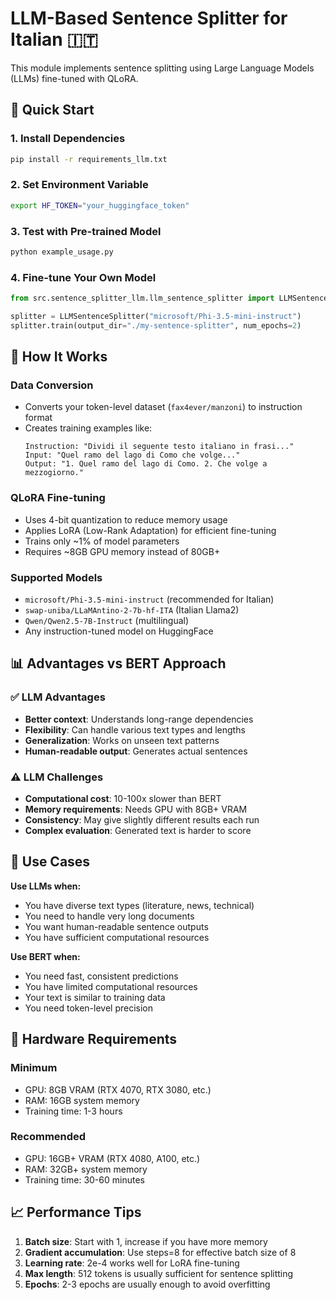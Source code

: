 # LLM-Based Sentence Splitter for Italian 🇮🇹

This module implements sentence splitting using Large Language Models (LLMs) fine-tuned with QLoRA.

## 🚀 Quick Start

### 1. Install Dependencies
```bash
pip install -r requirements_llm.txt
```

### 2. Set Environment Variable
```bash
export HF_TOKEN="your_huggingface_token"
```

### 3. Test with Pre-trained Model
```bash
python example_usage.py
```

### 4. Fine-tune Your Own Model
```python
from src.sentence_splitter_llm.llm_sentence_splitter import LLMSentenceSplitter

splitter = LLMSentenceSplitter("microsoft/Phi-3.5-mini-instruct")
splitter.train(output_dir="./my-sentence-splitter", num_epochs=2)
```

## 🔧 How It Works

### Data Conversion
- Converts your token-level dataset (`fax4ever/manzoni`) to instruction format
- Creates training examples like:
  ```
  Instruction: "Dividi il seguente testo italiano in frasi..."
  Input: "Quel ramo del lago di Como che volge..."
  Output: "1. Quel ramo del lago di Como. 2. Che volge a mezzogiorno."
  ```

### QLoRA Fine-tuning
- Uses 4-bit quantization to reduce memory usage
- Applies LoRA (Low-Rank Adaptation) for efficient fine-tuning
- Trains only ~1% of model parameters
- Requires ~8GB GPU memory instead of 80GB+

### Supported Models
- `microsoft/Phi-3.5-mini-instruct` (recommended for Italian)
- `swap-uniba/LLaMAntino-2-7b-hf-ITA` (Italian Llama2)  
- `Qwen/Qwen2.5-7B-Instruct` (multilingual)
- Any instruction-tuned model on HuggingFace

## 📊 Advantages vs BERT Approach

### ✅ LLM Advantages
- **Better context**: Understands long-range dependencies
- **Flexibility**: Can handle various text types and lengths
- **Generalization**: Works on unseen text patterns
- **Human-readable output**: Generates actual sentences

### ⚠️ LLM Challenges  
- **Computational cost**: 10-100x slower than BERT
- **Memory requirements**: Needs GPU with 8GB+ VRAM
- **Consistency**: May give slightly different results each run
- **Complex evaluation**: Generated text is harder to score

## 🎯 Use Cases

**Use LLMs when:**
- You have diverse text types (literature, news, technical)
- You need to handle very long documents
- You want human-readable sentence outputs
- You have sufficient computational resources

**Use BERT when:**
- You need fast, consistent predictions
- You have limited computational resources  
- Your text is similar to training data
- You need token-level precision

## 🔧 Hardware Requirements

### Minimum
- GPU: 8GB VRAM (RTX 4070, RTX 3080, etc.)
- RAM: 16GB system memory
- Training time: 1-3 hours

### Recommended
- GPU: 16GB+ VRAM (RTX 4080, A100, etc.)
- RAM: 32GB+ system memory
- Training time: 30-60 minutes

## 📈 Performance Tips

1. **Batch size**: Start with 1, increase if you have more memory
2. **Gradient accumulation**: Use steps=8 for effective batch size of 8
3. **Learning rate**: 2e-4 works well for LoRA fine-tuning
4. **Max length**: 512 tokens is usually sufficient for sentence splitting
5. **Epochs**: 2-3 epochs are usually enough to avoid overfitting